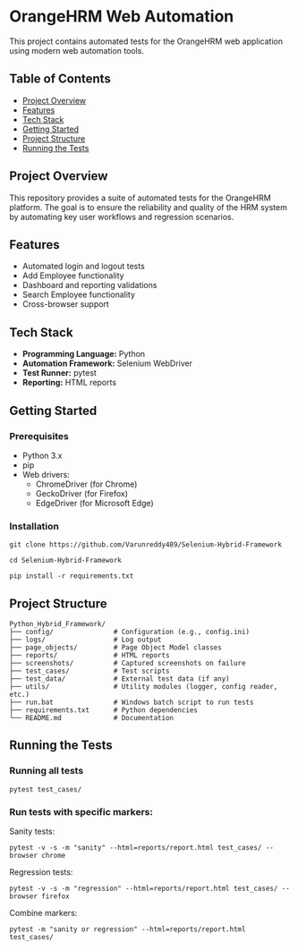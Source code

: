 # OrangeHRM Web Automation

This project contains automated tests for the OrangeHRM web application using modern web automation tools.

## Table of Contents

- [Project Overview](#project-overview)
- [Features](#features)
- [Tech Stack](#tech-stack)
- [Getting Started](#getting-started)
- [Project Structure](#project-structure)
- [Running the Tests](#running-the-tests)

## Project Overview

This repository provides a suite of automated tests for the OrangeHRM platform. The goal is to ensure the reliability
and quality of the HRM system by automating key user workflows and regression scenarios.

## Features

- Automated login and logout tests
- Add Employee functionality
- Dashboard and reporting validations
- Search Employee functionality
- Cross-browser support

## Tech Stack

- **Programming Language:** Python
- **Automation Framework:** Selenium WebDriver
- **Test Runner:** pytest
- **Reporting:** HTML reports

## Getting Started

### Prerequisites

- Python 3.x
- pip
- Web drivers:
    - ChromeDriver (for Chrome)
    - GeckoDriver (for Firefox)
    - EdgeDriver (for Microsoft Edge)

### Installation

```
git clone https://github.com/Varunreddy489/Selenium-Hybrid-Framework

cd Selenium-Hybrid-Framework

pip install -r requirements.txt
```

## Project Structure

```
Python_Hybrid_Framework/
├── config/               # Configuration (e.g., config.ini)
├── logs/                 # Log output
├── page_objects/         # Page Object Model classes
├── reports/              # HTML reports
├── screenshots/          # Captured screenshots on failure
├── test_cases/           # Test scripts
├── test_data/            # External test data (if any)
├── utils/                # Utility modules (logger, config reader, etc.)
├── run.bat               # Windows batch script to run tests
├── requirements.txt      # Python dependencies
└── README.md             # Documentation

```

## Running the Tests

### Running all tests

```
pytest test_cases/
```

### Run tests with specific markers:

Sanity tests:

```
pytest -v -s -m "sanity" --html=reports/report.html test_cases/ --browser chrome
```

Regression tests:
```
pytest -v -s -m "regression" --html=reports/report.html test_cases/ --browser firefox
```

Combine markers:
```
pytest -m "sanity or regression" --html=reports/report.html test_cases/
```
